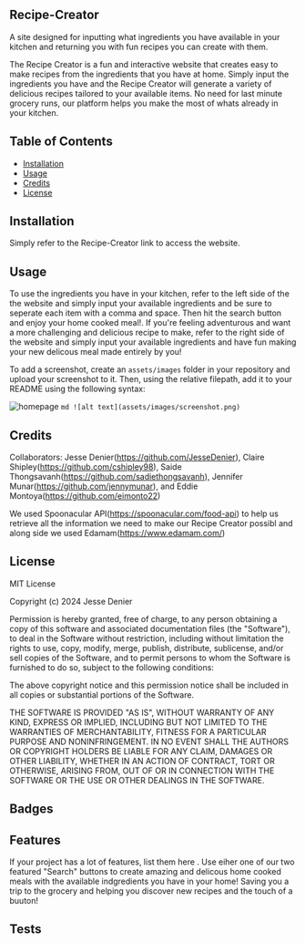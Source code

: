  ## Recipe-Creator

A site designed for inputting what ingredients you have available in your kitchen and returning you with fun recipes you can create with them.

The Recipe Creator is a fun and interactive website that creates easy to make recipes from the ingredients that you have at home. Simply input the ingredients you have and the Recipe Creator will generate a variety of delicious recipes tailored to your available items. No need for last minute grocery runs, our platform helps you make the most of whats already in your kitchen.

## Table of Contents
- [Installation](#installation)
- [Usage](#usage)
- [Credits](#credits)
- [License](#license)

## Installation

Simply refer to the Recipe-Creator link to access the website.

## Usage

To use the ingredients you have in your kitchen, refer to the left side of the the website and simply input your available ingredients and be sure to seperate each item with a comma and space. Then hit the search button and enjoy your home cooked meal!.
If you're feeling adventurous and want a more challenging and delicious recipe to make, refer to the right side of the website and simply input your available ingredients and have fun making your new delicous meal made entirely by you! 

To add a screenshot, create an `assets/images` folder in your repository and upload your screenshot to it. Then, using the relative filepath, add it to your README using the following syntax:

![homepage](assets/imgs/Recipecreator.png)
    ```md
    ![alt text](assets/images/screenshot.png)
    ```

## Credits

Collaborators: Jesse Denier(https://github.com/JesseDenier), Claire Shipley(https://github.com/cshipley98), Saide Thongsavanh(https://github.com/sadiethongsavanh), Jennifer Munar(https://github.com/jennymunar), and Eddie Montoya(https://github.com/eimonto22)

We used Spoonacular API(https://spoonacular.com/food-api) to help us retrieve all the information we need to make our Recipe Creator possibl and along side we used Edamam(https://www.edamam.com/)


## License

MIT License

Copyright (c) 2024 Jesse Denier

Permission is hereby granted, free of charge, to any person obtaining a copy
of this software and associated documentation files (the "Software"), to deal
in the Software without restriction, including without limitation the rights
to use, copy, modify, merge, publish, distribute, sublicense, and/or sell
copies of the Software, and to permit persons to whom the Software is
furnished to do so, subject to the following conditions:

The above copyright notice and this permission notice shall be included in all
copies or substantial portions of the Software.

THE SOFTWARE IS PROVIDED "AS IS", WITHOUT WARRANTY OF ANY KIND, EXPRESS OR
IMPLIED, INCLUDING BUT NOT LIMITED TO THE WARRANTIES OF MERCHANTABILITY,
FITNESS FOR A PARTICULAR PURPOSE AND NONINFRINGEMENT. IN NO EVENT SHALL THE
AUTHORS OR COPYRIGHT HOLDERS BE LIABLE FOR ANY CLAIM, DAMAGES OR OTHER
LIABILITY, WHETHER IN AN ACTION OF CONTRACT, TORT OR OTHERWISE, ARISING FROM,
OUT OF OR IN CONNECTION WITH THE SOFTWARE OR THE USE OR OTHER DEALINGS IN THE
SOFTWARE.


## Badges


## Features

If your project has a lot of features, list them here . Use eiher one of our two featured "Search" buttons to create amazing and delicous home cooked meals with the available indgredients you have in your home! Saving you a trip to the grocery and helping you discover new recipes and the touch of a buuton!


## Tests